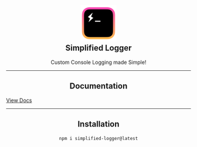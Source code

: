 <h2 align='center'>
  <img src="./imgs/SimplifiedLoggerLogo.png" height='100px' width='100px' />
  <br> 
  Simplified Logger
</h2>

<p align="center">
 Custom Console Logging made Simple!
</p>

<hr />

<h2 align="center">
  Documentation
</h2>

<a href="https://simplifiedlogger.github.io/SimplifedLogs-Base/#/">View Docs</a>

<hr />

<h2 align="center">
  Installation
</h2>

<p align="center">
 <code>npm i simplified-logger@latest</code>
</p>
